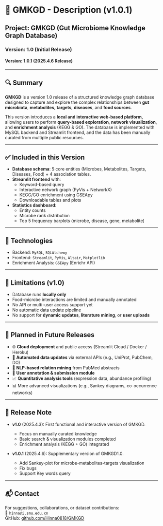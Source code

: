 # 📘 GMKGD - Description (v1.0.1)

## Project: GMKGD (Gut Microbiome Knowledge Graph Database)

### Version: 1.0 (Initial Release)
####  Version: 1.0.1 (2025.4.6 Release)

---

## 🔍 Summary

**GMKGD** is a version 1.0 release of a structured knowledge graph database designed to capture and explore the complex relationships between **gut microbiota**, **metabolites**, **targets**, **diseases**, and **food sources**.

This version introduces a **local and interactive web-based platform**, allowing users to perform **query-based exploration**, **network visualization**, and **enrichment analysis** (KEGG & GO). The database is implemented with MySQL backend and Streamlit frontend, and the data has been manually curated from multiple public resources.

---

## ✅ Included in this Version

- **Database schema**: 5 core entities (Microbes, Metabolites, Targets, Diseases, Food) + 4 association tables.
- **Streamlit frontend** with:
  - Keyword-based query
  - Interactive network graph (PyVis + NetworkX)
  - KEGG/GO enrichment using GSEApy
  - Downloadable tables and plots
- **Statistics dashboard**:
  - Entity counts
  - Microbe rank distribution
  - Top 5 frequency barplots (microbe, disease, gene, metabolite)

---

## 🔧 Technologies

- Backend: `MySQL`, `SQLAlchemy`
- Frontend: `Streamlit`, `PyVis`, `Altair`, `Matplotlib`
- Enrichment Analysis: `GSEApy` (Enrichr API)

---

## 🚧 Limitations (v1.0)

- Database runs **locally only**
- Food-microbe interactions are limited and manually annotated
- No API or multi-user access support yet
- No automatic data update pipeline
- No support for **dynamic updates**, **literature mining**, or **user uploads**

---

## 🔮 Planned in Future Releases

- 🌐 **Cloud deployment** and public access (Streamlit Cloud / Docker / Heroku)
- 🔁 **Automated data updates** via external APIs (e.g., UniProt, PubChem, DO)
- 🔎 **NLP-based relation mining** from PubMed abstracts
- 👥 **User annotation & submission module**
- 📈 **Quantitative analysis tools** (expression data, abundance profiling)
- 📊 More advanced visualizations (e.g., Sankey diagrams, co-occurrence networks)

---

## 📅 Release Note

- **v1.0** (2025.4.3): First functional and interactive version of GMKGD.
  - Focus on manually curated knowledge
  - Basic search & visualization modules completed
  - Enrichment analysis (KEGG + GO) integrated

- **v1.0.1** (2025.4.6): Supplementary version of GMKGD1.0.
  - Add Sankey-plot for microbe-metabolites-targets visualization
  - Fix bugs
  - Support Key words query

---

## 📬 Contact

For suggestions, collaborations, or dataset contributions:  
📧 `hinna@i.smu.edu.cn`  
GitHub: [github.com/Hinna0818/GMKGD](https://github.com/Hinna0818/GMKGD)

